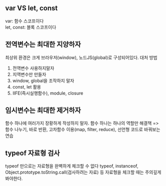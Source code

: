 ## var VS let, const

var: 함수 스코프이다  
let, const: 블록 스코프이다

## 전역변수는 최대한 지양하자

최상위 환경은 크게 브라우저(window), 노드JS(global)로 구성되어있다.
대처 방법
1) 전역변수 사용하지말자
2) 지역변수만 만들자
3) window, global을 조작하지 말자
4) const, let 활용
5) IIFE(즉시실행함수), module, closure 

## 임시변수는 최대한 제거하자
함수 하나에 여러가지 장황하게 작성하지 말자.
함수 하나는 하나의 역할만
해결책 => 함수 나누기, 바로 반환, 고차함수 이용(map, filter, reduce), 선언형 코드로 바꿔보는 연습

## typeof 자료형 검사
typeof 만으로는 자료형을 완벽하게 체크할 수 없다
typeof, 
instanceof, 
Object.prototype.toString.call(검사하려는 자료) 등 자료형을 체크할 때는 주의깊게 봐야한다.